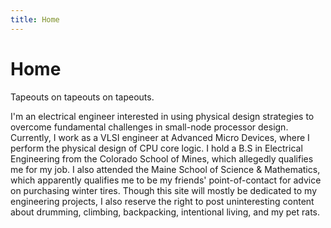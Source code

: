```yaml
---
title: Home 
---
```


# Home

Tapeouts on tapeouts on tapeouts. 

I'm an electrical engineer interested in using physical design strategies to overcome fundamental 
challenges in small-node processor design. 
Currently, I work as a VLSI engineer at Advanced Micro Devices, where I perform the physical design of CPU core logic.
I hold a B.S in Electrical Engineering from the Colorado School of Mines, which allegedly qualifies me for my job. 
I also attended the Maine School of Science & Mathematics, which apparently qualifies me to be my friends' point-of-contact for advice on purchasing winter tires.
Though this site will mostly be dedicated to my engineering projects, I also reserve the right to post uninteresting content about drumming, climbing, backpacking, intentional living, and my pet rats.
